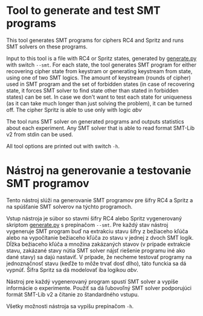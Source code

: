 # Tool to generate and test SMT programs
This tool generates SMT programs for ciphers RC4 and Spritz and runs SMT solvers on these programs.

Input to this tool is a file with RC4 or Spritz states, generated by [generate.py](../generate/generate.py) with switch ```--smt```. For each state, the tool generates SMT program for either recovering cipher state from keystram or generating keystream from state, using one of two SMT logics. The amount of keystream (rounds of cipher) used in SMT program and the set of forbidden states (in case of recovering state, it forces SMT solver to find state other than stated in forbidden states) can be set. In case we don't want to test each state for uniqueness (as it can take much longer than just solving the problem), it can be turned off. The cipher Spritz is able to use only with logic _abv_

The tool runs SMT solver on generated programs and outputs statistics about each experiment. Any SMT solver that is able to read format SMT-Lib v2 from stdin can be used.

All tool options are printed out with switch ```-h```.

# Nástroj na generovanie a testovanie SMT programov
Tento nástroj slúži na generovanie SMT programov pre šifry RC4 a Spritz a na spúšťanie SMT solverov na týchto programoch.

Vstup nástroja je súbor so stavmi šifry RC4 alebo Spritz vygenerovaný skriptom [generate.py](../generate/generate.py) s prepínačom ```--smt```. Pre každý stav nástroj vygeneruje SMT program buď na extrakciu stavu šifry z bežiaceho kľúča alebo na vypočítanie bežiaceho kľúča zo stavu v jednej z dvoch SMT logík. Dĺžka bežiaceho kľúča a množina zakázaných stavov (v prípade extrakcie stavu, zakázané stavy nútia SMT solver nájsť riešenie programu iné ako dané stavy) sa dajú nastaviť. V prípade, že necheme testovať programy na jednoznačnosť stavu (keďže to môže trvať dosť dlho), táto funckia sa dá vypnúť. Šifra Spritz sa dá modelovať iba logikou _abv_.

Nástroj pre každý vygenerovaný program spustí SMT solver a vypíše informácie o experimente. Použiť sa dá ľubovoľný SMT solver podporujúci formát SMT-Lib v2 a čítanie zo štandardného vstupu.

Všetky možnosti nástroja sa vypíšu prepínačom ```-h```.
